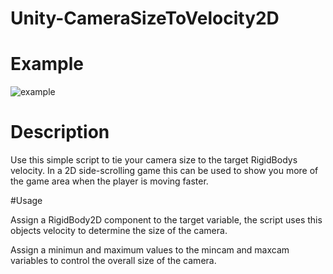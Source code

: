 # Unity-CameraSizeToVelocity2D

# Example
![example](docs/example.gif)

# Description

Use this simple script to tie your camera size to the target RigidBodys velocity. In a 2D side-scrolling game this can be used to show you more of the game area when the player is moving faster. 

#Usage

Assign a RigidBody2D component to the target variable, the script uses this objects velocity to determine the size of the camera.

Assign a minimun and maximum values to the mincam and maxcam variables to control the overall size of the camera.


